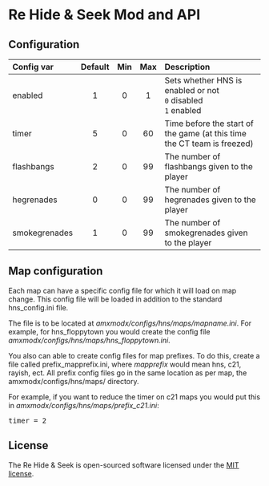 # Re Hide & Seek Mod and API

## Configuration

| Config var                    | Default | Min | Max          | Description                                                             |
| :---------------------------- | :-----: | :-: | :----------: | :---------------------------------------------------------------------- |
| enabled                       | 1       | 0   | 1            | Sets whether HNS is enabled or not <br/>`0` disabled <br/>`1` enabled   |
| timer                         | 5       | 0   | 60           | Time before the start of the game (at this time the CT team is freezed) |
| flashbangs                    | 2       | 0   | 99           | The number of flashbangs given to the player                            |
| hegrenades                    | 0       | 0   | 99           | The number of hegrenades given to the player                            |
| smokegrenades                 | 1       | 0   | 99           | The number of smokegrenades given to the player                         |

## Map configuration

Each map can have a specific config file for which it will load on map change. This config file will be loaded in addition to the standard hns_config.ini file.

The file is to be located at *amxmodx/configs/hns/maps/mapname.ini*. For example, for hns_floppytown you would create the config file *amxmodx/configs/hns/maps/hns_floppytown.ini*.

You also can able to create config files for map prefixes. To do this, create a file called prefix_mapprefix.ini, where *mapprefix* would mean hns, c21, rayish, ect. All prefix config files go in the same location as per map, the amxmodx/configs/hns/maps/ directory.

For example, if you want to reduce the timer on c21 maps you would put this in *amxmodx/configs/hns/maps/prefix_c21.ini*:

<pre>
timer = 2
</pre>


## License

The Re Hide & Seek is open-sourced software licensed under the [MIT license](https://opensource.org/licenses/MIT).